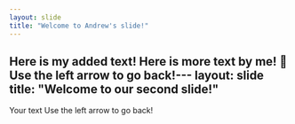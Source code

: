 ```yaml
---
layout: slide
title: "Welcome to Andrew's slide!"
---
```

Here is my added text!
Here is more text by me! 🎉
Use the left arrow to go back!---
layout: slide
title: "Welcome to our second slide!"
---
Your text
Use the left arrow to go back!

